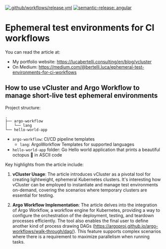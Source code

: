 [![.github/workflows/release.yml](https://github.com/banshee86vr/ephemeral-test-environment/actions/workflows/release.yml/badge.svg)](https://github.com/banshee86vr/ephemeral-test-environment/actions/workflows/release.yml) [![semantic-release: angular](https://img.shields.io/badge/semantic--release-conventional-e10079?logo=semantic-release)](https://github.com/semantic-release/semantic-release)

# Ephemeral test environments for CI workflows

You can read the article at:

- My portfolio website: <https://lucabertelli.consulting/en/blog/vcluster>
- On Medium: <https://medium.com/@bertelli.luca/ephemeral-test-environments-for-ci-workflows>

## How to use vCluster and Argo Workflow to manage short-live test ephemeral environments

Project structure:

```text
.
├── argo-workflow
│   └── lang
└── hello-world-app
```

- `argo-workflow`: CI/CD pipeline templates
  - `lang`: ArgoWorkflow Templates for supported languages
- `hello-world-app` folder: Go Hello world application that prints a beautiful octopus 🐙 in ASCII code

Key highlights from the article include:

1. **vCluster Usage**: The article introduces vCluster as a pivotal tool for creating lightweight, ephemeral Kubernetes clusters. It's interesting how vCluster can be employed to instantiate and manage test environments on-demand, covering the scenarios where temporary clusters are essential for testing.

2. **Argo Workflow Implementation**: The article delves into the integration of Argo Workflow, a workflow engine for Kubernetes, providing a way to configure the orchestration of the deployment, testing, and teardown processes efficiently. The tool also enables the final user to define another kind of process drawing DAGs (<https://argoproj.github.io/argo-workflows/walk-through/dag/>). This feature supports complex scenarios where there is a requirement to maximize parallelism when running tasks.
